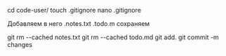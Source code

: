 cd code-user/
touch .gitignore
nano .gitignore

Добавляем в него
.notes.txt
.todo.m
сохраняем

git rm --cached notes.txt
git rm --cached todo.md
git add.
git commit -m changes
